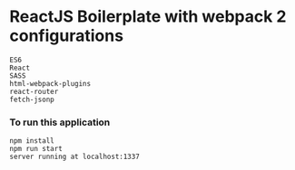 # ReactJS Boilerplate with webpack 2 configurations

```
ES6
React
SASS
html-webpack-plugins
react-router
fetch-jsonp
```


### To run this application

```
npm install
npm run start
server running at localhost:1337
```
